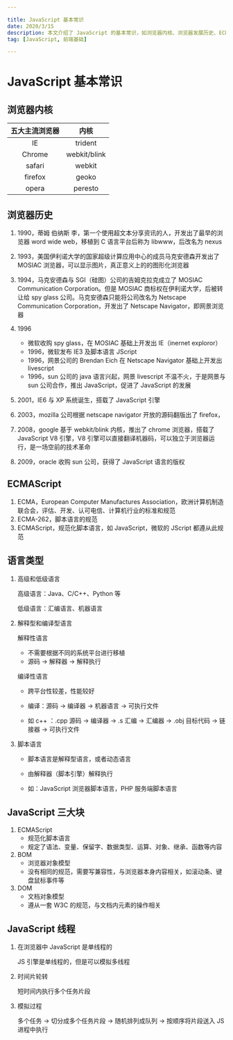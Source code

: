 ```yaml
---

title: JavaScript 基本常识
date: 2020/3/15
description: 本文介绍了 JavaScript 的基本常识，如浏览器内核、浏览器发展历史、ECMAScript、语言类型以及 单线程性质
tag: [JavaScript, 前端基础]

---
```




# JavaScript 基本常识

## 浏览器内核

| 五大主流浏览器 |     内核     |
| :------------: | :----------: |
|       IE       |   trident    |
|     Chrome     | webkit/blink |
|     safari     |    webkit    |
|    firefox     |    geoko     |
|     opera      |   peresto    |

## 浏览器历史

1. 1990，蒂姆 伯纳斯 李，第一个使用超文本分享资讯的人，开发出了最早的浏览器 word wide web，移植到 C 语言平台后称为 libwww，后改名为 nexus
2. 1993，美国伊利诺大学的国家超级计算应用中心的成员马克安德森开发出了 MOSIAC 浏览器，可以显示图片，真正意义上的的图形化浏览器
3. 1994，马克安德森与 SGI（硅图）公司的吉姆克拉克成立了 MOSIAC Communication Corporation。但是 MOSIAC 商标权在伊利诺大学，后被转让给 spy glass 公司。马克安德森只能将公司改名为 Netscape Communication Corporation，开发出了 Netscape Navigator，即网景浏览器
4. 1996
   - 微软收购 spy glass，在 MOSIAC 基础上开发出 IE（inernet exploror）
   - 1996，微软发布 IE3 及脚本语言 JScript
   - 1996，网景公司的 Brendan Eich 在 Netscape Navigator 基础上开发出 livescript
   - 1996，sun 公司的 java 语言兴起，网景 livescript 不温不火，于是网景与 sun 公司合作，推出 JavaScript，促进了 JavaScript 的发展

5. 2001，IE6 与 XP 系统诞生，搭载了 JavaScript 引擎
6. 2003，mozilla 公司根据 netscape navigator 开放的源码翻版出了 firefox，
7. 2008，google 基于 webkit/blink 内核，推出了 chrome 浏览器，搭载了 JavaScript V8 引擎，V8 引擎可以直接翻译机器码，可以独立于浏览器运行，是一场空前的技术革命
8. 2009，oracle 收购 sun 公司，获得了 JavaScript 语言的版权

## ECMAScript

1. ECMA，European Computer Manufactures Association，欧洲计算机制造联合会，评估、开发、认可电信、计算机行业的标准和规范
2. ECMA-262，脚本语言的规范
3. ECMAScript，规范化脚本语言，如 JavaScript，微软的 JScript 都遵从此规范

## 语言类型

1. 高级和低级语言

   高级语言：Java、C/C++、Python 等

   低级语言：汇编语言、机器语言

2. 解释型和编译型语言

   解释性语言

   - 不需要根据不同的系统平台进行移植
   - 源码 -> 解释器 -> 解释执行

   编译性语言

   - 跨平台性较差，性能较好

   - 编译：源码 -> 编译器 -> 机器语言 -> 可执行文件
   - 如 c++ ：.cpp 源码 -> 编译器 -> .s 汇编 -> 汇编器 -> .obj 目标代码 -> 链接器 -> 可执行文件

3. 脚本语言

   - 脚本语言是解释型语言，或者动态语言

   - 由解释器（脚本引擎）解释执行
   - 如：JavaScript 浏览器脚本语言，PHP 服务端脚本语言

## JavaScript 三大块

1. ECMAScript
   - 规范化脚本语言
   - 规定了语法、变量、保留字、数据类型、运算、对象、继承、函数等内容
2. BOM
   - 浏览器对象模型
   - 没有相同的规范，需要写兼容性，与浏览器本身内容相关，如滚动条、键盘鼠标事件等
3. DOM
   - 文档对象模型
   - 遵从一套 W3C 的规范，与文档内元素的操作相关

## JavaScript 线程

1. 在浏览器中 JavaScript 是单线程的

   JS 引擎是单线程的，但是可以模拟多线程

2. 时间片轮转

   短时间内执行多个任务片段

3. 模拟过程

   多个任务 -> 切分成多个任务片段 -> 随机排列成队列 -> 按顺序将片段送入 JS 进程中执行